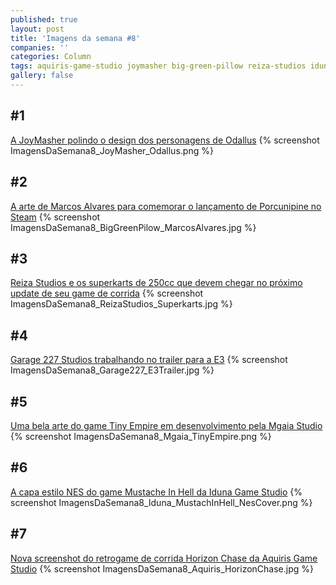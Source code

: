 ```yaml
---
published: true
layout: post
title: 'Imagens da semana #8'
companies: ''
categories: Column
tags: aquiris-game-studio joymasher big-green-pillow reiza-studios iduna-game-studio mgaia-studio garage-227 imagens-da-semana coluna
gallery: false
---
```

## #1
[A JoyMasher polindo o design dos personagens de Odallus](https://twitter.com/JoyMasher/status/60006121953443020)
{% screenshot ImagensDaSemana8_JoyMasher_Odallus.png %}

## #2
[A arte de Marcos Alvares para comemorar o lançamento de Porcunipine no Steam](https://twitter.com/BigGreenPillow/status/60038615293221273)
{% screenshot ImagensDaSemana8_BigGreenPilow_MarcosAlvares.jpg %}

## #3
[Reiza Studios e os superkarts de 250cc que devem chegar no próximo update de seu game de corrida](https://twitter.com/ReizaStudios/status/60094658717983539)
{% screenshot ImagensDaSemana8_ReizaStudios_Superkarts.jpg %}

## #4
[Garage 227 Studios trabalhando no trailer para a E3](https://twitter.com/Garage_227/status/60105979845770854)
{% screenshot ImagensDaSemana8_Garage227_E3Trailer.jpg %}

## #5
[Uma bela arte do game Tiny Empire em desenvolvimento pela Mgaia Studio](https://twitter.com/mgaiastudio/status/60114262266577715)
{% screenshot ImagensDaSemana8_Mgaia_TinyEmpire.png %}

## #6
[A capa estilo NES do game Mustache In Hell da Iduna Game Studio](https://twitter.com/idunagamestudio/status/60153065368807014)
{% screenshot ImagensDaSemana8_Iduna_MustachInHell_NesCover.png %}

## #7
[Nova screenshot do retrogame de corrida Horizon Chase da Aquiris Game Studio](https://twitter.com/Horizon_Chase/status/602104510077632512)
{% screenshot ImagensDaSemana8_Aquiris_HorizonChase.jpg %}